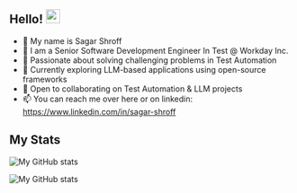 ## Hello! <img src="https://media.giphy.com/media/hvRJCLFzcasrR4ia7z/giphy.gif" width="25px">

- 👋 My name is Sagar Shroff
- 💼 I am a Senior Software Development Engineer In Test @ Workday Inc.
- 👀 Passionate about solving challenging problems in Test Automation
- 🌱 Currently exploring LLM-based applications using open-source frameworks
- 💞️ Open to collaborating on Test Automation & LLM projects
- 📫 You can reach me over here or on linkedin: https://www.linkedin.com/in/sagar-shroff

## My Stats

![My GitHub stats](https://github-readme-stats-git-masterorgs-github-readme-stats-team.vercel.app/api?username=shroffsagar&include_orgs=true&show_icons=true&count_private=true&hide=stars,prs,issues,contribs)

![My GitHub stats](https://github-readme-stats-git-masterorgs-github-readme-stats-team.vercel.app/api/top-langs/?username=shroffsagar&include_orgs=true&show_icons=true&count_private=true)


<!---
shroffsagar/shroffsagar is a ✨ special ✨ repository because its `README.md` (this file) appears on your GitHub profile.
You can click the Preview link to take a look at your changes.
--->
